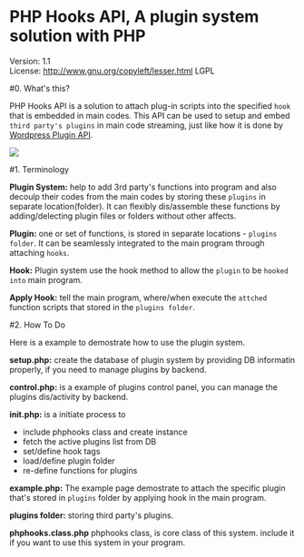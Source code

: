   PHP Hooks API, A plugin system solution with PHP
==========================================================

Version: 1.1 <br/>
License: http://www.gnu.org/copyleft/lesser.html LGPL

#0. What's this?

PHP Hooks API is a solution to attach plug-in scripts into the specified `hook` that is embedded in main codes. This API can be used to setup and embed `third party's plugins` in main code streaming, just like how it is done by [Wordpress Plugin API](http://codex.wordpress.org/Plugin_API).

![](https://github.com/ericwanghp/PHPHooks/blob/develop/phphooks.png)

#1. Terminology

**Plugin System:** help to add 3rd party's functions into program and also decoulp their codes from the main codes by storing these `plugins` in separate location(folder). It can flexibly dis/assemble these functions by adding/delecting  plugin files or folders without other affects. 

**Plugin:** one or set of functions, is stored in separate locations - `plugins folder`. It can be seamlessly integrated to the main program through attaching `hooks`. 

**Hook:** Plugin system use the hook method to allow the `plugin` to be `hooked into` main program.

**Apply Hook:** tell the main program, where/when execute the `attched` function scripts that stored in the `plugins folder`. 


#2. How To Do

Here is a example to demostrate how to use the plugin system.

**setup.php:** create the database of plugin system by providing DB informatin properly, if you need to manage plugins by backend.

**control.php:** is a example of plugins control panel, you can manage the plugins dis/activity by backend.

**init.php:** is a initiate process to

* include phphooks class and create instance
* fetch the active plugins list from DB
* set/define hook tags
* load/define plugin folder
* re-define functions for plugins

**example.php:** The example page demostrate to attach the specific plugin that's stored in `plugins` folder by applying hook in the main program.

**plugins folder:** storing third party's plugins.

**phphooks.class.php** phphooks class,  is core class of this system. include it if you want to use this system in your program.